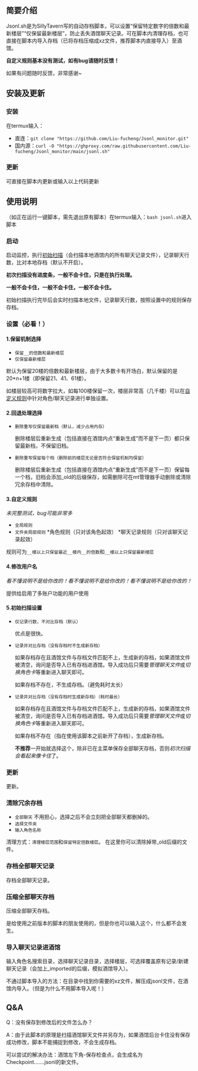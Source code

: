 ## 简要介绍

Jsonl.sh是为SillyTavern写的自动存档脚本，可以设置“保留特定数字的倍数和最新楼层”“仅保留最新楼层”，防止丢失酒馆聊天记录。可在脚本内清理存档，也可直接在脚本内导入存档（已将存档压缩成xz文件，推荐脚本内直接导入）至酒馆。

**自定义规则基本没有测试，如有bug请随时反馈！**

如果有问题随时反馈，非常感谢~

## 安装及更新

### 安装

在termux输入：

* 直连：`git clone "https://github.com/Liu-fucheng/Jsonl_monitor.git"`
* 国内源：`curl -O "https://ghproxy.com/raw.githubusercontent.com/Liu-fucheng/Jsonl_monitor/main/jsonl.sh"`

### 更新

可直接在脚本内更新或输入以上代码更新

## 使用说明

（如正在运行一键脚本，需先退出原有脚本）在termux输入：`bash jsonl.sh`进入脚本

### 启动

启动监控，执行[初始扫描](#5初始扫描设置)（会扫描本地酒馆内的所有聊天记录文件），记录聊天行数，比对本地存档（默认不开启）。

**初次扫描没有进度条，一般不会卡住，只是在执行处理。**

**一般不会卡住，一般不会卡住，一般不会卡住。**

初始扫描执行完毕后会实时扫描本地文件，记录聊天行数，按照设置中的规则保存存档。

### 设置（必看！）

#### 1.保留机制选择

* `保留__的倍数和最新楼层`
* `仅保留最新楼层`
  
默认为保留20楼的倍数和最新楼层，由于大多数卡有开场白，默认保留的是20*n+1楼（即保留21、41、61楼）。

如楼层较高可将数字拉大，如每100楼保留一次，楼层非常高（几千楼）可以在[自定义规则](#3自定义规则)中针对角色/聊天记录进行单独设置。



#### 2.回退处理选择

* `删除重写仅保留最新档（默认，减少占用内存）`
  
  删除楼层后重新生成（包括直接在酒馆内点“重新生成”而不是下一页）都只保留最新档，不保留旧档。
  
* `删除重写保留每个档（删除前的楼层无论是否符合保留机制均保留）`
  
  删除楼层后重新生成（包括直接在酒馆内点“重新生成”而不是下一页）保留每一个档，旧档会添加_old的后缀保存，如需删除可在mt管理器手动删除或清除冗余存档中清除。

#### 3.自定义规则

*未完整测试，bug可能非常多*

* `全局规则`
* `文件夹局部规则`
  *角色规则（只对该角色起效）
  *聊天记录规则（只对该聊天记录起效）

规则可为`__楼以上只保留最近__楼内__的倍数`和`__楼以上只保留最新楼层`

#### 4.修改用户名

*看不懂说明不是给你改的！看不懂说明不是给你改的！看不懂说明不是给你改的！*

提供给启用了多账户功能的用户使用

#### 5.初始扫描设置

* `仅记录行数，不对比存档（默认）`
  
  优点是很快。
  
* `记录并对比存档（没有存档时不生成新存档）`
  
  如果存档存在且酒馆文件与存档文件匹配不上，生成新的存档，如果酒馆文件被清空，询问是否导入已有存档进酒馆。导入成功后只需要*管理聊天文件*或*切换角色卡*等重新进入聊天即可。
  
  如果存档不存在，不生成存档。（避免耗时太长）
  
* `记录并对比存档（没有存档时生成新存档）（耗时最长）`
  
  如果存档存在且酒馆文件与存档文件匹配不上，生成新的存档，如果酒馆文件被清空，询问是否导入已有存档进酒馆。导入成功后只需要*管理聊天文件*或*切换角色卡*等重新进入聊天即可。
  
  如果存档不存在（指在使用该脚本之前新开了存档），生成新存档。
  
  **不推荐**一开始就选择这个，除非已在主菜单保存全部聊天存档，否则*初次扫描会看起来像卡住*了。
  

### 更新

更新。

### 清除冗余存档

* `全部聊天`
  不用担心，选择之后不会立刻把全部聊天都删掉的。
* `选择文件夹`
* `输入角色名称`

清理方式：`清理楼层范围`和`保留特定倍数楼层`。
在这里你可以清除掉带_old后缀的文件。

### 存档全部聊天记录

存档全部聊天记录。

### 压缩全部聊天存档

压缩全部聊天存档。

是给使用之前版本的脚本的朋友使用的，但是你也可以输入这个，什么都不会发生。

### 导入聊天记录进酒馆

输入角色名搜索目录，选择聊天记录目录，选择楼层，可选择覆盖原有记录/新建聊天记录（会加上_imported的后缀，模拟酒馆导入）。

不通过脚本导入的方法：在目录中找到你需要的xz文件，解压成jsonl文件，在酒馆内导入。（但是为什么不用脚本导入呢！）

## Q&A

Q：没有保存到修改后的文件怎么办？

A：由于此脚本的原理是扫描酒馆聊天文件并另存为，如果酒馆后台卡住没有保存成功修改，脚本不能捕捉到修改，不会生成存档。

   可以尝试的解决办法：酒馆左下角-保存检查点，会生成名为Checkpoint…….jsonl的新文件。
